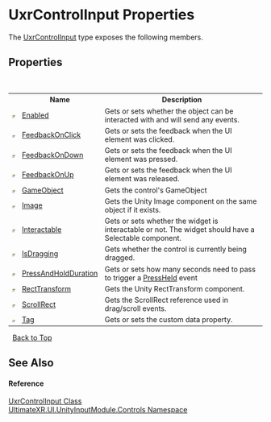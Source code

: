# UxrControlInput Properties
 

The <a href="T_UltimateXR_UI_UnityInputModule_Controls_UxrControlInput">UxrControlInput</a> type exposes the following members.


## Properties
&nbsp;<table><tr><th></th><th>Name</th><th>Description</th></tr><tr><td>![Public property](media/pubproperty.gif "Public property")</td><td><a href="P_UltimateXR_UI_UnityInputModule_Controls_UxrControlInput_Enabled">Enabled</a></td><td>
Gets or sets whether the object can be interacted with and will send any events.</td></tr><tr><td>![Public property](media/pubproperty.gif "Public property")</td><td><a href="P_UltimateXR_UI_UnityInputModule_Controls_UxrControlInput_FeedbackOnClick">FeedbackOnClick</a></td><td>
Gets or sets the feedback when the UI element was clicked.</td></tr><tr><td>![Public property](media/pubproperty.gif "Public property")</td><td><a href="P_UltimateXR_UI_UnityInputModule_Controls_UxrControlInput_FeedbackOnDown">FeedbackOnDown</a></td><td>
Gets or sets the feedback when the UI element was pressed.</td></tr><tr><td>![Public property](media/pubproperty.gif "Public property")</td><td><a href="P_UltimateXR_UI_UnityInputModule_Controls_UxrControlInput_FeedbackOnUp">FeedbackOnUp</a></td><td>
Gets or sets the feedback when the UI element was released.</td></tr><tr><td>![Public property](media/pubproperty.gif "Public property")</td><td><a href="P_UltimateXR_UI_UnityInputModule_Controls_UxrControlInput_GameObject">GameObject</a></td><td>
Gets the control's GameObject</td></tr><tr><td>![Public property](media/pubproperty.gif "Public property")</td><td><a href="P_UltimateXR_UI_UnityInputModule_Controls_UxrControlInput_Image">Image</a></td><td>
Gets the Unity Image component on the same object if it exists.</td></tr><tr><td>![Public property](media/pubproperty.gif "Public property")</td><td><a href="P_UltimateXR_UI_UnityInputModule_Controls_UxrControlInput_Interactable">Interactable</a></td><td>
Gets or sets whether the widget is interactable or not. The widget should have a Selectable component.</td></tr><tr><td>![Public property](media/pubproperty.gif "Public property")</td><td><a href="P_UltimateXR_UI_UnityInputModule_Controls_UxrControlInput_IsDragging">IsDragging</a></td><td>
Gets whether the control is currently being dragged.</td></tr><tr><td>![Public property](media/pubproperty.gif "Public property")</td><td><a href="P_UltimateXR_UI_UnityInputModule_Controls_UxrControlInput_PressAndHoldDuration">PressAndHoldDuration</a></td><td>
Gets or sets how many seconds need to pass to trigger a <a href="E_UltimateXR_UI_UnityInputModule_Controls_UxrControlInput_PressHeld">PressHeld</a> event</td></tr><tr><td>![Public property](media/pubproperty.gif "Public property")</td><td><a href="P_UltimateXR_UI_UnityInputModule_Controls_UxrControlInput_RectTransform">RectTransform</a></td><td>
Gets the Unity RectTransform component.</td></tr><tr><td>![Public property](media/pubproperty.gif "Public property")</td><td><a href="P_UltimateXR_UI_UnityInputModule_Controls_UxrControlInput_ScrollRect">ScrollRect</a></td><td>
Gets the ScrollRect reference used in drag/scroll events.</td></tr><tr><td>![Public property](media/pubproperty.gif "Public property")</td><td><a href="P_UltimateXR_UI_UnityInputModule_Controls_UxrControlInput_Tag">Tag</a></td><td>
Gets or sets the custom data property.</td></tr></table>&nbsp;
<a href="#uxrcontrolinput-properties">Back to Top</a>

## See Also


#### Reference
<a href="T_UltimateXR_UI_UnityInputModule_Controls_UxrControlInput">UxrControlInput Class</a><br /><a href="N_UltimateXR_UI_UnityInputModule_Controls">UltimateXR.UI.UnityInputModule.Controls Namespace</a><br />